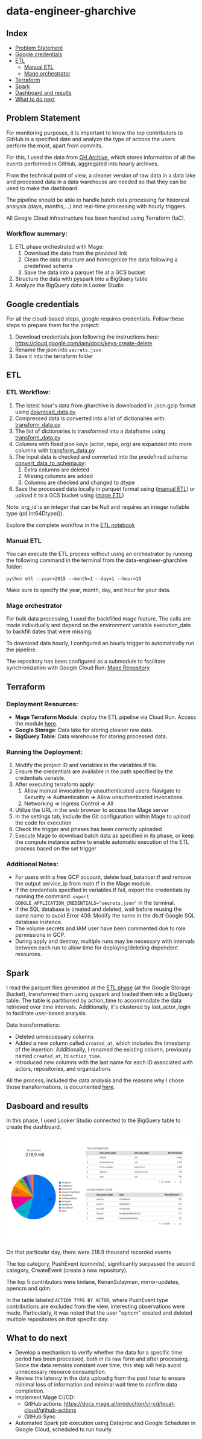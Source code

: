 # data-engineer-gharchive

## Index

- [Problem Statement](#problem-statement)
- [Google credentials](#google-credentials)
- [ETL](#etl)
    - [Manual ETL](#manual-etl)
    - [Mage orchestrator](#mage-orchestrator)
- [Terraform](#terraform)
- [Spark](#spark)
- [Dashboard and results](#dashboard-and-results)
- [What to do next](#what-to-do-next)

## Problem Statement

For monitoring purposes, it is important to know the top contributors to GitHub in a specified date and analyze the type of actions the users perform the most, apart from commits. 

For this, I used the data from [GH Archive](https://www.gharchive.org/), which stores information of all the events performed in GitHub, aggregated into hourly archives.

From the technical point of view, a cleaner version of raw data in a data lake and processed data in a data warehouse are needed so that they can be used to make the dashboard.

The pipeline should be able to handle batch data processing for historical analysis (days, months,...) and real-time processing with hourly triggers.

All Google Cloud infrastructure has been handled using Terraform (IaC).

### Workflow summary:
1. ETL phase orchestrated with Mage:
    1. Download the data from the provided link 
    1. Clean the data structure and homogenize the data following a predefined schema
    1. Save the data into a parquet file at a GCS bucket
1. Structure the data with pyspark into a BigQuery table
1. Analyze the BigQuery data in Looker Studio

## Google credentials

For all the cloud-based steps, google requires credentials. Follow these steps to prepare them for the project:

1. Download credentials.json following the instructions here: https://cloud.google.com/iam/docs/keys-create-delete
1. Rename the json into `secrets.json`
1. Save it into the terraform folder

## ETL

### ETL Workflow:

1. The latest hour's data from gharchive is downloaded in .json.gzip format using [download_data.py](etl/download_data.py)
1. Compressed data is converted into a list of dictionaries with [transform_data.py](etl/transform_data.py)
1. The list of dictionaries is transformed into a dataframe using [transform_data.py](etl/transform_data.py)
1. Columns with fixed json keys (actor, repo, org) are expanded into more columns with [transform_data.py](etl/transform_data.py)
1. The input data is checked and converted into the predefined schema: [convert_data_to_schema.py](etl/convert_data_to_schema.py):
    1. Extra columns are deleted
    1. Missing columns are added
    1. Columns are checked and changed to dtype
1. Save the processed data locally in parquet format using ([manual ETL](etl/__main__.py)) or upload it to a GCS bucket using ([mage ETL](https://github.com/AlmudenaZhou/mage-gharchive-etl-orchestration))

Note:
org_id is an integer that can be Null and requires an integer nullable type (pd.Int64Dtype()).

Explore the complete workflow in the [ETL notebook](etl/data_pipeline.ipynb)

### Manual ETL

You can execute the ETL process without using an orchestrator by running the following command in the terminal from the data-engineer-gharchive folder:

`python etl --year=2015 --month=1 --day=1 --hour=15`

Make sure to specify the year, month, day, and hour for your data.

### Mage orchestrator

For bulk data processing, I used the backfilled mage feature. The calls are made individually and depend on the environment variable execution_date to backfill dates that were missing.

To download data hourly, I configured an hourly trigger to automatically run the pipeline.
 
The repository has been configured as a submodule to facilitate synchronization with Google Cloud Run: [Mage Repository](https://github.com/AlmudenaZhou/mage-gharchive-etl-orchestration)

## Terraform

### Deployment Resources:

- **Mage Terraform Module**: deploy the ETL pipeline via Cloud Run. Access the module [here](https://github.com/mage-ai/mage-ai-terraform-templates/tree/master/gcp-dev).
- **Google Storage**: Data lake for storing cleaner raw data.
- **BigQuery Table**: Data warehouse for storing processed data.

### Running the Deployment:
1. Modify the project ID and variables in the variables.tf file.
1. Ensure the credentials are available in the path specified by the credentials variable.
1. After executing terraform apply:
    1. Allow manual invocation by unauthenticated users: Navigate to Security => Authentication => Allow unauthenticated invocations.
    1. Networking => Ingress Control => All
1. Utilize the URL in the web browser to access the Mage server
1. In the settings tab, include the Git configuration within Mage to upload the code for execution
1. Check the trigger and phases has been correctly uploaded
1. Execute Mage to download batch data as specified in its phase, or keep the compute instance active to enable automatic execution of the ETL process based on the set trigger

### Additional Notes:
- For users with a free GCP account, delete load_balancer.tf and remove the output service_ip from main.tf in the Mage module.
- If the credentials specified in variables.tf fail, export the credentials by running the command: `export GOOGLE_APPLICATION_CREDENTIALS="secrets.json"` in the terminal.
- If the SQL database is created and deleted, wait before reusing the same name to avoid Error 409. Modify the name in the db.tf Google SQL database instance.
- The volume secrets and IAM user have been commented due to role permissions in GCP.
- During apply and destroy, multiple runs may be necessary with intervals between each run to allow time for deploying/deleting dependent resources.

## Spark

I read the parquet files generated at the [ETL phase](#etl) (at the Google Storage Bucket), transformed them using pyspark and loaded them into a BigQuery table. The table is partitioned by action_time to accommodate the data retrieved over time intervals. Additionally, it's clustered by last_actor_login to facilitate user-based analysis.


Data transformations:
- Deleted unneccessary columns
- Added a new column called `created_at`, which includes the timestamp of the insertion. Additionally, I renamed the existing column, previously named `created_at`, to `action_time`.
- Introduced new columns with the last name for each ID associated with actors, repositories, and organizations

All the process, included the data analysis and the reasons why I chose those transformations, is documented [here](spark/README.md).

## Dasboard and results

In this phase, I used Looker Studio connected to the BigQuery table to create the dashboard.

![image](img/dashboard.png)

On that particular day, there were 218.9 thousand recorded events

The top category, PushEvent (commits), significantly surpassed the second category, CreateEvent (create a new repository).

The top 5 contributors were kinlane, KenanSulayman, mirror-updates, opencm and qdm.

In the table labeled `ACTION TYPE BY ACTOR`, where PushEvent type contributions are excluded from the view, interesting observations were made. Particularly, it was noted that the user "opncm" created and deleted multiple repositories on that specific day.

## What to do next

- Develop a mechanism to verify whether the data for a specific time period has been processed, both in its raw form and after processing. Since the data remains constant over time, this step will help avoid unnecessary resource consumption.
- Review the latency in the data uploadig from the past hour to ensure minimal loss of information and minimal wait time to confirm data completion.
- Implement Mage CI/CD: 
  - GitHub actions: https://docs.mage.ai/production/ci-cd/local-cloud/github-actions
  - GitHub Sync
- Automated Spark job execution using Dataproc and Google Scheduler in Google Cloud, scheduled to run hourly.

